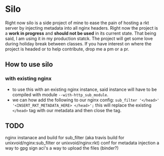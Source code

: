 # Silo
Right now silo is a side project of mine to ease the pain of hosting a rkt
server by injecting metadata into all nginx headers.  Right now the project is a
**work in progress** and **should not be used** in its current state.  That
being said, I am using it in my production statck. The project will get some 
love during holiday break between classes.  If you have interest on where 
the project is headed or to help contribute, drop me a pm or a pr.

## How to use silo

### with existing nginx
- to use this with an existing nginx instance, said instance will have to be
  compiled with module `--with-http_sub_module`.
- we can how add the following to our nginx config:
  `sub_filter '</head>' '<INSERT_RKT_METADATA_HERE> </head>';`
  this will replace the existing `</head>` tag with our metadata and then close
  the tag.

## TODO
nginx instanace and build for sub_filter (aka travis build for
unixvoid/nginx:sub_filter or unixvoid/nginx:rkt)
conf for metadata injection
a way to gpg sign aci's
a way to upload the files (binder?)
